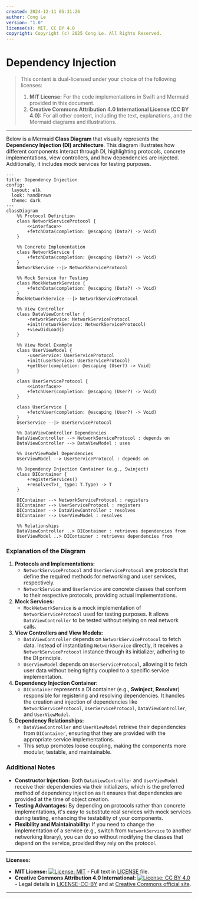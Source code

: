 ```yaml
---
created: 2024-12-11 05:31:26
author: Cong Le
version: "1.0"
license(s): MIT, CC BY 4.0
copyright: Copyright (c) 2025 Cong Le. All Rights Reserved.
---
```



# Dependency Injection

> This content is dual-licensed under your choice of the following licenses:
> 1.  **MIT License:** For the code implementations in Swift and Mermaid provided in this document.
> 2.  **Creative Commons Attribution 4.0 International License (CC BY 4.0):** For all other content, including the text, explanations, and the Mermaid diagrams and illustrations.

---


Below is a Mermaid **Class Diagram** that visually represents the **Dependency Injection (DI) architecture**. This diagram illustrates how different components interact through DI, highlighting protocols, concrete implementations, view controllers, and how dependencies are injected. Additionally, it includes mock services for testing purposes.

```mermaid
---
title: Dependency Injection
config:
  layout: elk
  look: handDrawn
  theme: dark
---
classDiagram
    %% Protocol Definition
    class NetworkServiceProtocol {
        <<interface>>
        +fetchData(completion: @escaping (Data?) -> Void)
    }

    %% Concrete Implementation
    class NetworkService {
        +fetchData(completion: @escaping (Data?) -> Void)
    }
    NetworkService --|> NetworkServiceProtocol

    %% Mock Service for Testing
    class MockNetworkService {
        +fetchData(completion: @escaping (Data?) -> Void)
    }
    MockNetworkService --|> NetworkServiceProtocol

    %% View Controller
    class DataViewController {
        -networkService: NetworkServiceProtocol
        +init(networkService: NetworkServiceProtocol)
        +viewDidLoad()
    }

    %% View Model Example
    class UserViewModel {
        -userService: UserServiceProtocol
        +init(userService: UserServiceProtocol)
        +getUser(completion: @escaping (User?) -> Void)
    }

    class UserServiceProtocol {
        <<interface>>
        +fetchUser(completion: @escaping (User?) -> Void)
    }

    class UserService {
        +fetchUser(completion: @escaping (User?) -> Void)
    }
    UserService --|> UserServiceProtocol

    %% DataViewController Dependencies
    DataViewController --> NetworkServiceProtocol : depends on
    DataViewController --> DataViewModel : uses

    %% UserViewModel Dependencies
    UserViewModel --> UserServiceProtocol : depends on

    %% Dependency Injection Container (e.g., Swinject)
    class DIContainer {
        +registerServices()
        +resolve<T>(_ type: T.Type) -> T
    }

    DIContainer --> NetworkServiceProtocol : registers
    DIContainer --> UserServiceProtocol : registers
    DIContainer --> DataViewController : resolves
    DIContainer --> UserViewModel : resolves

    %% Relationships
    DataViewController ..> DIContainer : retrieves dependencies from
    UserViewModel ..> DIContainer : retrieves dependencies from

```

### Explanation of the Diagram

1. **Protocols and Implementations:**
    - `NetworkServiceProtocol` and `UserServiceProtocol` are protocols that define the required methods for networking and user services, respectively.
    - `NetworkService` and `UserService` are concrete classes that conform to their respective protocols, providing actual implementations.
2. **Mock Services:**
    - `MockNetworkService` is a mock implementation of `NetworkServiceProtocol` used for testing purposes. It allows `DataViewController` to be tested without relying on real network calls.
3. **View Controllers and View Models:**
    - `DataViewController` depends on `NetworkServiceProtocol` to fetch data. Instead of instantiating `NetworkService` directly, it receives a `NetworkServiceProtocol` instance through its initializer, adhering to the DI principle.
    - `UserViewModel` depends on `UserServiceProtocol`, allowing it to fetch user data without being tightly coupled to a specific service implementation.
4. **Dependency Injection Container:**
    - `DIContainer` represents a DI container (e.g., **Swinject**, **Resolver**) responsible for registering and resolving dependencies. It handles the creation and injection of dependencies like `NetworkServiceProtocol`, `UserServiceProtocol`, `DataViewController`, and `UserViewModel`.
5. **Dependency Relationships:**
    - `DataViewController` and `UserViewModel` retrieve their dependencies from `DIContainer`, ensuring that they are provided with the appropriate service implementations.
    - This setup promotes loose coupling, making the components more modular, testable, and maintainable.

### Additional Notes

- **Constructor Injection:** Both `DataViewController` and `UserViewModel` receive their dependencies via their initializers, which is the preferred method of dependency injection as it ensures that dependencies are provided at the time of object creation.
- **Testing Advantages:** By depending on protocols rather than concrete implementations, it's easy to substitute real services with mock services during testing, enhancing the testability of your components.
- **Flexibility and Maintainability:** If you need to change the implementation of a service (e.g., switch from `NetworkService` to another networking library), you can do so without modifying the classes that depend on the service, provided they rely on the protocol.


---
**Licenses:**

- **MIT License:**  [![License: MIT](https://img.shields.io/badge/License-MIT-yellow.svg)](LICENSE) - Full text in [LICENSE](LICENSE) file.
- **Creative Commons Attribution 4.0 International:** [![License: CC BY 4.0](https://licensebuttons.net/l/by/4.0/88x31.png)](LICENSE-CC-BY) - Legal details in [LICENSE-CC-BY](LICENSE-CC-BY) and at [Creative Commons official site](http://creativecommons.org/licenses/by/4.0/).

---
